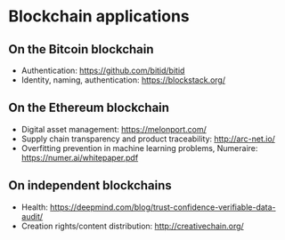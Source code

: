 # Blockchain applications
## On the Bitcoin blockchain
- Authentication: https://github.com/bitid/bitid
- Identity, naming, authentication: https://blockstack.org/ 

## On the Ethereum blockchain
- Digital asset management: https://melonport.com/
- Supply chain transparency and product traceability: http://arc-net.io/
- Overfitting prevention in machine learning problems, Numeraire: https://numer.ai/whitepaper.pdf

## On independent blockchains
- Health: https://deepmind.com/blog/trust-confidence-verifiable-data-audit/
- Creation rights/content distribution: http://creativechain.org/


